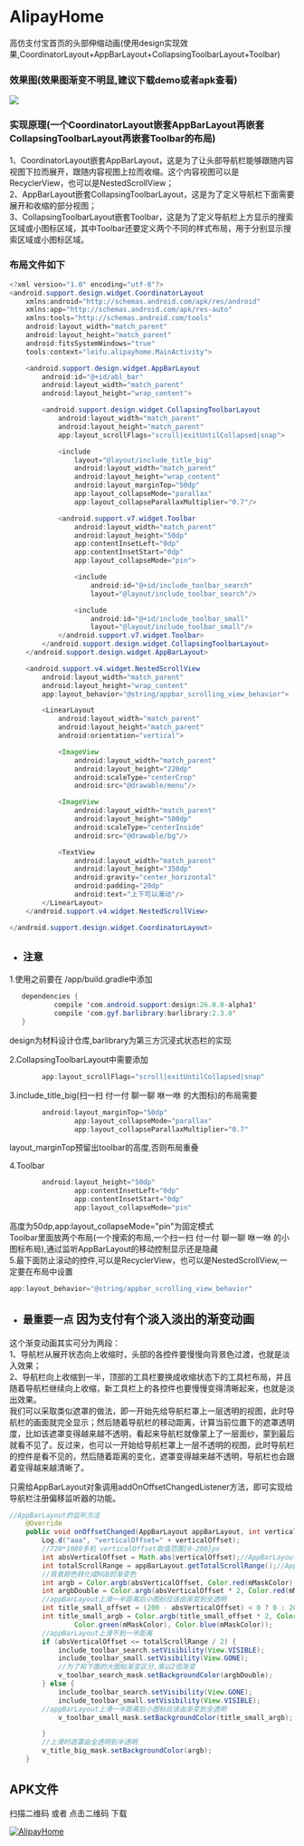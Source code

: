 # AlipayHome
高仿支付宝首页的头部伸缩动画(使用design实现效果,CoordinatorLayout+AppBarLayout+CollapsingToolbarLayout+Toolbar)

### 效果图(效果图渐变不明显,建议下载demo或者apk查看)
![](https://github.com/leifu1107/AlipayHome/raw/master/screenshots/1.gif) 
### 实现原理(一个CoordinatorLayout嵌套AppBarLayout再嵌套CollapsingToolbarLayout再嵌套Toolbar的布局)
1、CoordinatorLayout嵌套AppBarLayout，这是为了让头部导航栏能够跟随内容视图下拉而展开，跟随内容视图上拉而收缩。这个内容视图可以是RecyclerView，也可以是NestedScrollView；<br>
2、AppBarLayout嵌套CollapsingToolbarLayout，这是为了定义导航栏下面需要展开和收缩的部分视图；<br>
3、CollapsingToolbarLayout嵌套Toolbar，这是为了定义导航栏上方显示的搜索区域或小图标区域，其中Toolbar还要定义两个不同的样式布局，用于分别显示搜索区域或小图标区域。<br>

### 布局文件如下

```java
<?xml version="1.0" encoding="utf-8"?>
<android.support.design.widget.CoordinatorLayout
    xmlns:android="http://schemas.android.com/apk/res/android"
    xmlns:app="http://schemas.android.com/apk/res-auto"
    xmlns:tools="http://schemas.android.com/tools"
    android:layout_width="match_parent"
    android:layout_height="match_parent"
    android:fitsSystemWindows="true"
    tools:context="leifu.alipayhome.MainActivity">

    <android.support.design.widget.AppBarLayout
        android:id="@+id/abl_bar"
        android:layout_width="match_parent"
        android:layout_height="wrap_content">

        <android.support.design.widget.CollapsingToolbarLayout
            android:layout_width="match_parent"
            android:layout_height="match_parent"
            app:layout_scrollFlags="scroll|exitUntilCollapsed|snap">

            <include
                layout="@layout/include_title_big"
                android:layout_width="match_parent"
                android:layout_height="wrap_content"
                android:layout_marginTop="50dp"
                app:layout_collapseMode="parallax"
                app:layout_collapseParallaxMultiplier="0.7"/>

            <android.support.v7.widget.Toolbar
                android:layout_width="match_parent"
                android:layout_height="50dp"
                app:contentInsetLeft="0dp"
                app:contentInsetStart="0dp"
                app:layout_collapseMode="pin">

                <include
                    android:id="@+id/include_toolbar_search"
                    layout="@layout/include_toolbar_search"/>

                <include
                    android:id="@+id/include_toolbar_small"
                    layout="@layout/include_toolbar_small"/>
            </android.support.v7.widget.Toolbar>
        </android.support.design.widget.CollapsingToolbarLayout>
    </android.support.design.widget.AppBarLayout>

    <android.support.v4.widget.NestedScrollView
        android:layout_width="match_parent"
        android:layout_height="wrap_content"
        app:layout_behavior="@string/appbar_scrolling_view_behavior">

        <LinearLayout
            android:layout_width="match_parent"
            android:layout_height="match_parent"
            android:orientation="vertical">

            <ImageView
                android:layout_width="match_parent"
                android:layout_height="220dp"
                android:scaleType="centerCrop"
                android:src="@drawable/menu"/>

            <ImageView
                android:layout_width="match_parent"
                android:layout_height="580dp"
                android:scaleType="centerInside"
                android:src="@drawable/bg"/>

            <TextView
                android:layout_width="match_parent"
                android:layout_height="350dp"
                android:gravity="center_horizontal"
                android:padding="20dp"
                android:text="上下可以滑动"/>
        </LinearLayout>
    </android.support.v4.widget.NestedScrollView>

</android.support.design.widget.CoordinatorLayout>
```
* ## `注意`
1.使用之前要在 /app/build.gradle中添加
 ```java
  	dependencies {
	        compile 'com.android.support:design:26.0.0-alpha1'
            compile 'com.gyf.barlibrary:barlibrary:2.3.0'
	}
```
design为材料设计仓库,barlibrary为第三方沉浸式状态栏的实现<br>

2.CollapsingToolbarLayout中需要添加
```java
		app:layout_scrollFlags="scroll|exitUntilCollapsed|snap"
```

3.include_title_big(扫一扫 付一付 聊一聊 咻一咻 的大图标)的布局需要 
```java
		android:layout_marginTop="50dp"
                app:layout_collapseMode="parallax"
                app:layout_collapseParallaxMultiplier="0.7" 
```
layout_marginTop预留出toolbar的高度,否则布局重叠<br>

4.Toolbar
```java
		android:layout_height="50dp"
                app:contentInsetLeft="0dp"
                app:contentInsetStart="0dp"
                app:layout_collapseMode="pin"
```
高度为50dp,app:layout_collapseMode="pin"为固定模式<br>
Toolbar里面放两个布局(一个搜索的布局,一个扫一扫 付一付 聊一聊 咻一咻 的小图标布局),通过监听AppBarLayout的移动控制显示还是隐藏<br>
5.最下面防止滚动的控件,可以是RecyclerView，也可以是NestedScrollView,一定要在布局中设置
```java
app:layout_behavior="@string/appbar_scrolling_view_behavior"
```
* ## `最重要一点` 因为支付有个淡入淡出的渐变动画<br>	
这个渐变动画其实可分为两段：<br>
1、导航栏从展开状态向上收缩时，头部的各控件要慢慢向背景色过渡，也就是淡入效果；<br>
2、导航栏向上收缩到一半，顶部的工具栏要换成收缩状态下的工具栏布局，并且随着导航栏继续向上收缩，新工具栏上的各控件也要慢慢变得清晰起来，也就是淡出效果。<br>
我们可以采取类似遮罩的做法，即一开始先给导航栏罩上一层透明的视图，此时导航栏的画面就完全显示；然后随着导航栏的移动距离，计算当前位置下的遮罩透明度，比如该遮罩变得越来越不透明，看起来导航栏就像蒙上了一层面纱，蒙到最后就看不见了。反过来，也可以一开始给导航栏罩上一层不透明的视图，此时导航栏的控件是看不见的，然后随着距离的变化，遮罩变得越来越不透明，导航栏也会跟着变得越来越清晰了。<br>

只需给AppBarLayout对象调用addOnOffsetChangedListener方法，即可实现给导航栏注册偏移监听器的功能。<br>
```java
//AppBarLayout的监听方法
    @Override
    public void onOffsetChanged(AppBarLayout appBarLayout, int verticalOffset) {
        Log.d("aaa", "verticalOffset=" + verticalOffset);
        //720*1080手机 verticalOffset取值范围[0-200]px
        int absVerticalOffset = Math.abs(verticalOffset);//AppBarLayout竖直方向偏移距离px
        int totalScrollRange = appBarLayout.getTotalScrollRange();//AppBarLayout总的距离px
        //背景颜色转化成RGB的渐变色
        int argb = Color.argb(absVerticalOffset, Color.red(mMaskColor), Color.green(mMaskColor), Color.blue(mMaskColor));
        int argbDouble = Color.argb(absVerticalOffset * 2, Color.red(mMaskColor), Color.green(mMaskColor), Color.blue(mMaskColor));
        //appBarLayout上滑一半距离后小图标应该由渐变到全透明
        int title_small_offset = (200 - absVerticalOffset) < 0 ? 0 : 200 - absVerticalOffset;
        int title_small_argb = Color.argb(title_small_offset * 2, Color.red(mMaskColor),
                Color.green(mMaskColor), Color.blue(mMaskColor));
        //appBarLayout上滑不到一半距离
        if (absVerticalOffset <= totalScrollRange / 2) {
            include_toolbar_search.setVisibility(View.VISIBLE);
            include_toolbar_small.setVisibility(View.GONE);
            //为了和下面的大图标渐变区分,乘以2倍渐变
            v_toolbar_search_mask.setBackgroundColor(argbDouble);
        } else {
            include_toolbar_search.setVisibility(View.GONE);
            include_toolbar_small.setVisibility(View.VISIBLE);
        //appBarLayout上滑一半距离后小图标应该由渐变到全透明
            v_toolbar_small_mask.setBackgroundColor(title_small_argb);

        }
        //上滑时遮罩由全透明到半透明
        v_title_big_mask.setBackgroundColor(argb);
    }
```
## APK文件

扫描二维码 或者 点击二维码 下载

[![AlipayHome](https://github.com/leifu1107/AlipayHome/raw/master/screenshots/zrcode.png)](https://github.com/leifu1107/AlipayHome/raw/master/screenshots/app-release.apk)
